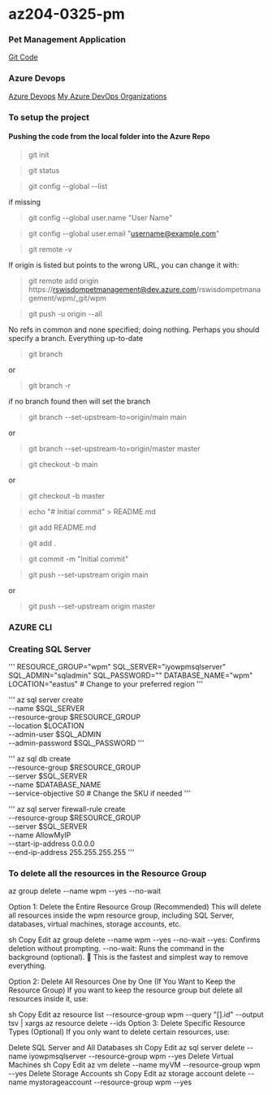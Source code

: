 # az204-0325-pm

### Pet Management Application
[Git Code](https://github.com/LinkedInLearning/building-a-web-application-on-microsoft-azure-4405955)

### Azure Devops
[Azure Devops](https://azure.microsoft.com/en-us/products/devops)
[My Azure DevOps Organizations](https://portal.azure.com/#view/AzureTfsExtension/OrganizationsTemplateBlade)

### To setup the project



#### Pushing the code from the local folder into the Azure Repo

>git init
 
>git status

>git config --global --list
 
if missing
 
>git config --global user.name "User Name"

>git config --global user.email "username@example.com"
 
>git remote -v

If origin is listed but points to the wrong URL, you can change it with:
 
>git remote add origin https://rswisdompetmanagement@dev.azure.com/rswisdompetmanagement/wpm/_git/wpm

>git push -u origin --all
 
No refs in common and none specified; doing nothing.
Perhaps you should specify a branch.
Everything up-to-date
 
>git branch

or

>git branch -r
 
if no branch found then will set the branch
 
>git branch --set-upstream-to=origin/main main

or

>git branch --set-upstream-to=origin/master master
 
>git checkout -b main

or

>git checkout -b master

>echo "# Initial commit" > README.md

>git add README.md
 
>git add .

>git commit -m "Initial commit"
 
>git push --set-upstream origin main

or

>git push --set-upstream origin master



### AZURE CLI

### Creating SQL Server

'''
RESOURCE_GROUP="wpm"
SQL_SERVER="iyowpmsqlserver"
SQL_ADMIN="sqladmin"
SQL_PASSWORD="<your-password>"
DATABASE_NAME="wpm"
LOCATION="eastus"  # Change to your preferred region
'''

'''
az sql server create \
  --name $SQL_SERVER \
  --resource-group $RESOURCE_GROUP \
  --location $LOCATION \
  --admin-user $SQL_ADMIN \
  --admin-password $SQL_PASSWORD
'''

'''
az sql db create \
  --resource-group $RESOURCE_GROUP \
  --server $SQL_SERVER \
  --name $DATABASE_NAME \
  --service-objective S0  # Change the SKU if needed
'''

'''
az sql server firewall-rule create \
  --resource-group $RESOURCE_GROUP \
  --server $SQL_SERVER \
  --name AllowMyIP \
  --start-ip-address 0.0.0.0 \
  --end-ip-address 255.255.255.255
'''

### To delete all the resources in the Resource Group

az group delete --name wpm --yes --no-wait


Option 1: Delete the Entire Resource Group (Recommended)
This will delete all resources inside the wpm resource group, including SQL Server, databases, virtual machines, storage accounts, etc.

sh
Copy
Edit
az group delete --name wpm --yes --no-wait
--yes: Confirms deletion without prompting.
--no-wait: Runs the command in the background (optional).
🔹 This is the fastest and simplest way to remove everything.

Option 2: Delete All Resources One by One (If You Want to Keep the Resource Group)
If you want to keep the resource group but delete all resources inside it, use:

sh
Copy
Edit
az resource list --resource-group wpm --query "[].id" --output tsv | xargs az resource delete --ids
Option 3: Delete Specific Resource Types (Optional)
If you only want to delete certain resources, use:

Delete SQL Server and All Databases
sh
Copy
Edit
az sql server delete --name iyowpmsqlserver --resource-group wpm --yes
Delete Virtual Machines
sh
Copy
Edit
az vm delete --name myVM --resource-group wpm --yes
Delete Storage Accounts
sh
Copy
Edit
az storage account delete --name mystorageaccount --resource-group wpm --yes
